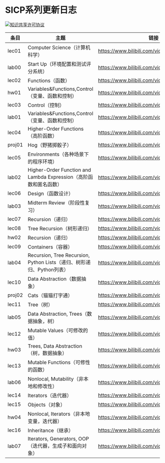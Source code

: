 # SICP系列更新日志



<a rel="license" href="http://creativecommons.org/licenses/by-nc-sa/4.0/"><img alt="知识共享许可协议" style="border-width:0" src="https://i.creativecommons.org/l/by-nc-sa/4.0/88x31.png" /></a>



| 条目   | 主题                                                         | 链接                                        |
| ------ | ------------------------------------------------------------ | ------------------------------------------- |
| lec01  | Computer Science（计算机科学）                               | https://www.bilibili.com/video/BV1ML4y1P7KN |
| lab00  | Start Up（环境配置和测试评分系统）                           | https://www.bilibili.com/video/BV1aY411N7ZQ |
| lec02  | Functions（函数）                                            | https://www.bilibili.com/video/BV1rv4y1M7GP |
| hw01   | Variables&Functions,Control（变量、函数和控制）              | https://www.bilibili.com/video/BV13Z4y1i7Jw |
| lec03  | Control（控制）                                              | https://www.bilibili.com/video/BV1QT411g7dp |
| lab01  | Variables&Functions,Control（变量、函数和控制）              | https://www.bilibili.com/video/BV1yB4y1v7F7 |
| lec04  | Higher-Order Functions（高阶函数）                           | https://www.bilibili.com/video/BV1MB4y1B7GD |
| proj01 | Hog（野猪掷骰子）                                            | https://www.bilibili.com/video/BV1mY4y1n7i5 |
| lec05  | Environments（各种场景下的程序环境）                         | https://www.bilibili.com/video/BV1Jr4y1u7Pf |
| lab02  | Higher-Order Function and Lambda Expression（高阶函数和匿名函数） | https://www.bilibili.com/video/BV1zf4y1Z7MQ |
| lec06  | Design（函数设计）                                           | https://www.bilibili.com/video/BV1RS4y1n7CX |
| lab03  | Midterm Review（阶段性复习）                                 | https://www.bilibili.com/video/BV1U34y1n79U |
| lec07  | Recursion（递归）                                            | https://www.bilibili.com/video/BV1Ca411p7j5 |
| lec08  | Tree Recursion（树形递归）                                   | https://www.bilibili.com/video/BV1FT411J7Tq |
| hw02   | Recursion（递归）                                            | https://www.bilibili.com/video/BV18Z4y1Y7Wo |
| lec09  | Containers（容器）                                           | https://www.bilibili.com/video/BV1ie4y1R77y |
| lab04  | Recursion, Tree Recursion, Python Lists（递归、树形递归、Python列表） | https://www.bilibili.com/video/BV1gT411J7Tr |
| lec10  | Data Abstraction（数据抽象）                                 | https://www.bilibili.com/video/BV1da411n76i |
| proj02 | Cats（猫猫打字通）                                           | https://www.bilibili.com/video/BV1Dg411f7nj |
| lec11  | Tree（树）                                                   | https://www.bilibili.com/video/BV1JB4y1Y73A |
| lab05  | Data Abstraction, Trees（数据抽象，树）                      | https://www.bilibili.com/video/BV1Ae4y197Lh |
| lec12  | Mutable Values（可修改的值）                                 | https://www.bilibili.com/video/BV1PG4y1i7ps |
| hw03   | Trees, Data Abstraction（树，数据抽象）                      | https://www.bilibili.com/video/BV11U4y1i7dv |
| lec13  | Mutable Functions（可修性的函数）                            | https://www.bilibili.com/video/BV1og411Z7wS |
| lab06  | Nonlocal, Mutability（非本地和修改性）                       | https://www.bilibili.com/video/BV1xB4y187bu |
| lec14  | Iterators（迭代器）                                          | https://www.bilibili.com/video/BV1rW4y127FT |
| lec15  | Objects（对象）                                              | https://www.bilibili.com/video/BV1cU4y1v7cw |
| hw04   | Nonlocal, Iterators（非本地变量，迭代器）                    | https://www.bilibili.com/video/BV1se4y1Q73F |
| lec16  | Inheritance（继承）                                          | https://www.bilibili.com/video/BV1ZB4y1t7JC |
| lab07  | Iterators, Generators, OOP（迭代器，生成子和面向对象）       | https://www.bilibili.com/video/BV18W4y1y7TB |







